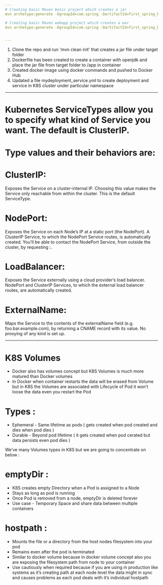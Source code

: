 ```yaml
---
# Creating basic Maven basic project which creates a jar
mvn archetype:generate -DgroupId=com.spring -DartifactId=first_spring_boot -DarchetypeArtifactId=maven-archetype-quickstart -Dversion=1.0.0-SNAPSHOT

# Creating basic Maven webapp project which creates a war
mvn archetype:generate -DgroupId=com.spring -DartifactId=first_spring_boot -DarchetypeArtifactId=maven-archetype-webapp -Dversion=1.0.0-SNAPSHOT


---
```

1. Clone the repo and run 'mvn clean init' that creates a jar file under target folder
2. Dockerfile has been created to create a container with openjdk and place the jar file from target folder to /app in container
3. Created docker image using docker commands and pushed to Docker Hub
4. Updated a file mydeployment_service.yml to create deployment and service in K8S cluster under particular namespace


---
# Kubernetes ServiceTypes allow you to specify what kind of Service you want. The default is ClusterIP.

# Type values and their behaviors are:

# ClusterIP: 
Exposes the Service on a cluster-internal IP. Choosing this value makes the Service only reachable from within the cluster. This is the default ServiceType.

# NodePort: 
Exposes the Service on each Node’s IP at a static port (the NodePort). A ClusterIP Service, to which the NodePort Service routes, is automatically created. You’ll be able to contact the NodePort Service, from outside the cluster, by requesting <NodeIP>:<NodePort>.

# LoadBalancer: 
Exposes the Service externally using a cloud provider’s load balancer. NodePort and ClusterIP Services, to which the external load balancer routes, are automatically created.

# ExternalName: 
Maps the Service to the contents of the externalName field (e.g. foo.bar.example.com), by returning a CNAME record with its value. No proxying of any kind is set up.


---
#                                         K8S Volumes

* Docker also has volumes concept but K8S Volumes is much more matured than Docker volumes
* In Docker when container restarts the data will be erased from Volume but in K8S the Volumes are associated with Lifecycle of Pod it won’t loose the data even you restart the Pod


# Types : 

* Ephemeral - Same lifetime as pods ( gets created when pod created and dies when pod dies )
* Durable - Beyond pod lifetime ( it gets created when pod cerated but data persists even pod dies )

We’ve many Volumes types in K8S but we are going to concentrate on below :

# emptyDir :

* K8S creates empty Directory when a Pod is assigned to a Node
* Stays as long as pod is running
* Once Pod is removed from a node, emptyDir is deleted forever
* Use case - Temporary Space and share data between multiple containers

# hostpath :

* Mounts the file or a directory from the host nodes filesystem into your pod
* Remains even after the pod is terminated
* Similar to docker volume because in docker volume concept also you are exposing the filesystem path from node to your container
* Use cautiously when required because if you are using in production like systems as it’s creating path at each node level the data might in sync and causes problems as each pod deals with it’s individual hostpath
